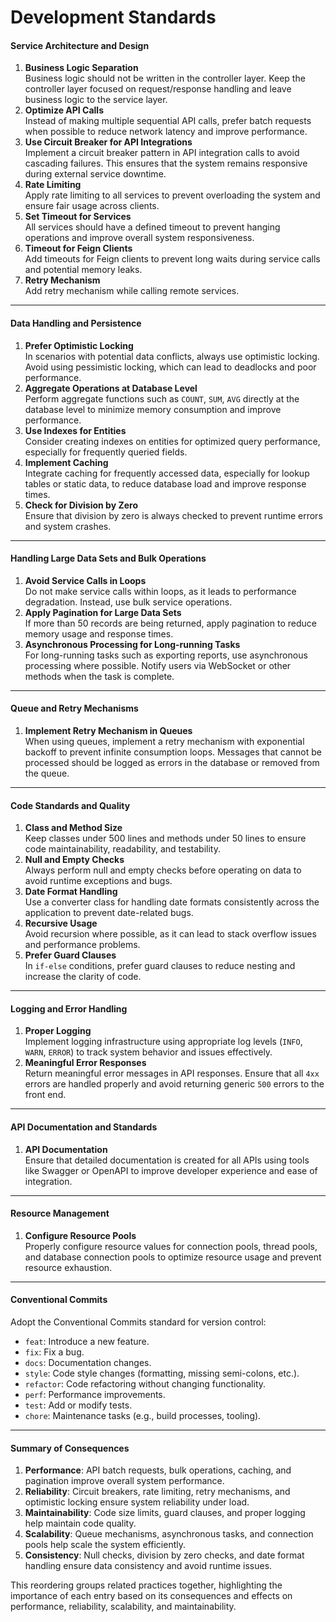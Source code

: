 # Development Standards

#### **Service Architecture and Design**

1. **Business Logic Separation**\
   Business logic should not be written in the controller layer. Keep the controller layer focused on request/response handling and leave business logic to the service layer.
2. **Optimize API Calls**\
   Instead of making multiple sequential API calls, prefer batch requests when possible to reduce network latency and improve performance.
3. **Use Circuit Breaker for API Integrations**\
   Implement a circuit breaker pattern in API integration calls to avoid cascading failures. This ensures that the system remains responsive during external service downtime.
4. **Rate Limiting**\
   Apply rate limiting to all services to prevent overloading the system and ensure fair usage across clients.
5. **Set Timeout for Services**\
   All services should have a defined timeout to prevent hanging operations and improve overall system responsiveness.
6. **Timeout for Feign Clients**\
   Add timeouts for Feign clients to prevent long waits during service calls and potential memory leaks.
7. **Retry Mechanism**\
   Add retry mechanism while calling remote services.



***

#### **Data Handling and Persistence**

1. **Prefer Optimistic Locking**\
   In scenarios with potential data conflicts, always use optimistic locking. Avoid using pessimistic locking, which can lead to deadlocks and poor performance.
2. **Aggregate Operations at Database Level**\
   Perform aggregate functions such as `COUNT`, `SUM`, `AVG` directly at the database level to minimize memory consumption and improve performance.
3. **Use Indexes for Entities**\
   Consider creating indexes on entities for optimized query performance, especially for frequently queried fields.
4. **Implement Caching**\
   Integrate caching for frequently accessed data, especially for lookup tables or static data, to reduce database load and improve response times.
5. **Check for Division by Zero**\
   Ensure that division by zero is always checked to prevent runtime errors and system crashes.

***

#### **Handling Large Data Sets and Bulk Operations**

1. **Avoid Service Calls in Loops**\
   Do not make service calls within loops, as it leads to performance degradation. Instead, use bulk service operations.
2. **Apply Pagination for Large Data Sets**\
   If more than 50 records are being returned, apply pagination to reduce memory usage and response times.
3. **Asynchronous Processing for Long-running Tasks**\
   For long-running tasks such as exporting reports, use asynchronous processing where possible. Notify users via WebSocket or other methods when the task is complete.

***

#### **Queue and Retry Mechanisms**

1. **Implement Retry Mechanism in Queues**\
   When using queues, implement a retry mechanism with exponential backoff to prevent infinite consumption loops. Messages that cannot be processed should be logged as errors in the database or removed from the queue.

***

#### **Code Standards and Quality**

1. **Class and Method Size**\
   Keep classes under 500 lines and methods under 50 lines to ensure code maintainability, readability, and testability.
2. **Null and Empty Checks**\
   Always perform null and empty checks before operating on data to avoid runtime exceptions and bugs.
3. **Date Format Handling**\
   Use a converter class for handling date formats consistently across the application to prevent date-related bugs.
4. **Recursive Usage**\
   Avoid recursion where possible, as it can lead to stack overflow issues and performance problems.
5. **Prefer Guard Clauses**\
   In `if-else` conditions, prefer guard clauses to reduce nesting and increase the clarity of code.

***

#### **Logging and Error Handling**

1. **Proper Logging**\
   Implement logging infrastructure using appropriate log levels (`INFO`, `WARN`, `ERROR`) to track system behavior and issues effectively.
2. **Meaningful Error Responses**\
   Return meaningful error messages in API responses. Ensure that all `4xx` errors are handled properly and avoid returning generic `500` errors to the front end.

***

#### **API Documentation and Standards**

1. **API Documentation**\
   Ensure that detailed documentation is created for all APIs using tools like Swagger or OpenAPI to improve developer experience and ease of integration.

***

#### **Resource Management**

1. **Configure Resource Pools**\
   Properly configure resource values for connection pools, thread pools, and database connection pools to optimize resource usage and prevent resource exhaustion.

***

#### **Conventional Commits**

Adopt the Conventional Commits standard for version control:

* `feat`: Introduce a new feature.
* `fix`: Fix a bug.
* `docs`: Documentation changes.
* `style`: Code style changes (formatting, missing semi-colons, etc.).
* `refactor`: Code refactoring without changing functionality.
* `perf`: Performance improvements.
* `test`: Add or modify tests.
* `chore`: Maintenance tasks (e.g., build processes, tooling).

***

#### **Summary of Consequences**

1. **Performance**: API batch requests, bulk operations, caching, and pagination improve overall system performance.
2. **Reliability**: Circuit breakers, rate limiting, retry mechanisms, and optimistic locking ensure system reliability under load.
3. **Maintainability**: Code size limits, guard clauses, and proper logging help maintain code quality.
4. **Scalability**: Queue mechanisms, asynchronous tasks, and connection pools help scale the system efficiently.
5. **Consistency**: Null checks, division by zero checks, and date format handling ensure data consistency and avoid runtime issues.

This reordering groups related practices together, highlighting the importance of each entry based on its consequences and effects on performance, reliability, scalability, and maintainability.
